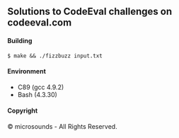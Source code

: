 ## Solutions to CodeEval challenges on codeeval.com

#### Building
```
$ make && ./fizzbuzz input.txt
```

#### Environment
* C89 (gcc 4.9.2)
* Bash (4.3.30)

#### Copyright
© microsounds - All Rights Reserved.
